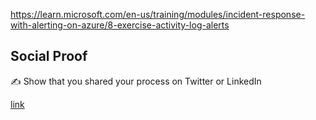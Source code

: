 
https://learn.microsoft.com/en-us/training/modules/incident-response-with-alerting-on-azure/8-exercise-activity-log-alerts 

## Social Proof

✍️ Show that you shared your process on Twitter or LinkedIn

[link](link)
